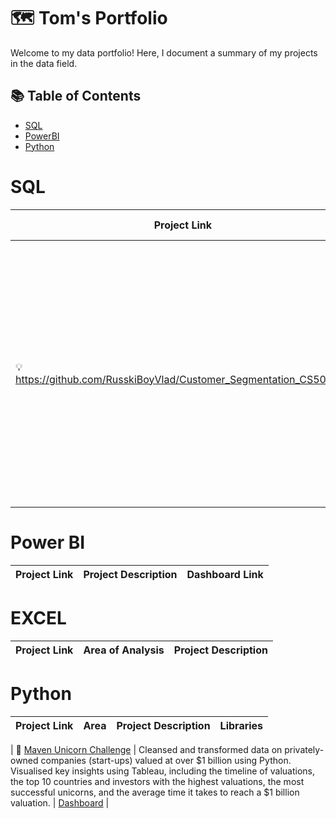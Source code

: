 # 🗺 Tom's Portfolio

Welcome to my data portfolio! Here, I document a summary of my projects in the data field. 

## 📚 Table of Contents
- [SQL](#sql)
- [PowerBI](#powerbi)
- [Python](#python)




# SQL

| Project Link | Area of Analysis | Project Description | 
|---|---|---|
| 💡 https://github.com/RusskiBoyVlad/Customer_Segmentation_CS50_SQL | Schema Design, Populating Data, Writing Views, Indexes and popular queries such as top 5 products bought and list of users inactive for 1 week | Capstone project for the CS50 SQL course. The purpose is to allow the user to query data on customers, and their purchase behavior and perform basket analysis for an e-commerce website

# Power BI

| Project Link | Project Description | Dashboard Link |
|---|---|---|


# EXCEL

| Project Link | Area of Analysis | Project Description | 
|---|---|---|

# Python

| Project Link | Area | Project Description | Libraries |    
|---|---|---|---|


| 🦄 [Maven Unicorn Challenge](https://github.com/katiehuangx/Maven-Unicorn-Challenge) | Cleansed and transformed data on privately-owned companies (start-ups) valued at over $1 billion using Python. Visualised key insights using Tableau, including the timeline of valuations, the top 10 countries and investors with the highest valuations, the most successful unicorns, and the average time it takes to reach a $1 billion valuation. | [Dashboard](https://public.tableau.com/app/profile/katie.huang/viz/UnicornCompanies_16502745371460/Unicorns?publish=yes) |
